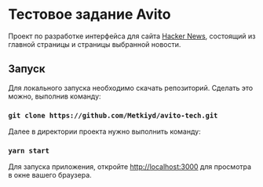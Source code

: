 # Тестовое задание Avito

Проект по разработке интерфейса для сайта [Hacker News](https://news.ycombinator.com/news),
состоящий из главной страницы и страницы выбранной новости.

## Запуск

Для локального запуска необходимо скачать репозиторий.
Сделать это можно, выполнив команду:

### `git clone https://github.com/Metkiyd/avito-tech.git`

Далее в директории проекта нужно выполнить команду:

### `yarn start`

Для запуска приложения, откройте [http://localhost:3000](http://localhost:3000) для просмотра в окне вашего браузера.
